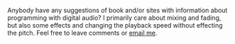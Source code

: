 Anybody have any suggestions of book and/or sites with information about
programming with digital audio? I primarily care about mixing and
fading, but also some effects and changing the playback speed without
effecting the pitch. Feel free to leave comments or [email
me](mailto:harry.pierson@microsoft.com).

